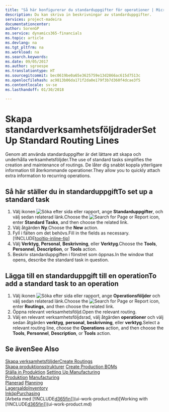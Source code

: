 ```yaml
---
title: "Så här konfigurerar du standarduppgifter för operationer | Microsoft Docs"
description: Du kan skriva in beskrivningar av standarduppgifter.
services: project-madeira
documentationcenter: 
author: SorenGP
ms.service: dynamics365-financials
ms.topic: article
ms.devlang: na
ms.tgt_pltfrm: na
ms.workload: na
ms.search.keywords: 
ms.date: 09/05/2017
ms.author: sgroespe
ms.translationtype: HT
ms.sourcegitcommit: bec0619be0a65e3625759e13d2866ac615d7513c
ms.openlocfilehash: ac9813b06da171f2da0e179f3b7d360f4dcae3f5
ms.contentlocale: sv-se
ms.lasthandoff: 01/30/2018

---
```

# <a name="set-up-standard-routing-lines"></a><span data-ttu-id="969aa-103">Skapa standardverksamhetsföljdrader</span><span class="sxs-lookup"><span data-stu-id="969aa-103">Set Up Standard Routing Lines</span></span>
<span data-ttu-id="969aa-104">Genom att använda standarduppgifter är det lättare att skapa och underhålla verksamhetsföljder.</span><span class="sxs-lookup"><span data-stu-id="969aa-104">The use of standard tasks simplifies the creation and maintenance of routings.</span></span> <span data-ttu-id="969aa-105">De låter dig snabbt koppla ytterligare information till återkommande operationer.</span><span class="sxs-lookup"><span data-stu-id="969aa-105">They allow you to quickly attach extra information to recurring operations.</span></span>

## <a name="to-set-up-a-standard-task"></a><span data-ttu-id="969aa-106">Så här ställer du in standarduppgift</span><span class="sxs-lookup"><span data-stu-id="969aa-106">To set up a standard task</span></span>
1. <span data-ttu-id="969aa-107">Välj ikonen ![Söka efter sida eller rapport](media/ui-search/search_small.png "Ikonen Söka efter sida eller rapport"), ange **Standarduppgifter**, och välj sedan relaterad länk.</span><span class="sxs-lookup"><span data-stu-id="969aa-107">Choose the ![Search for Page or Report](media/ui-search/search_small.png "Search for Page or Report icon") icon, enter **Standard Tasks**, and then choose the related link.</span></span>
2. <span data-ttu-id="969aa-108">Välj åtgärden **Ny**.</span><span class="sxs-lookup"><span data-stu-id="969aa-108">Choose the **New** action.</span></span>
3. <span data-ttu-id="969aa-109">Fyll i fälten om det behövs.</span><span class="sxs-lookup"><span data-stu-id="969aa-109">Fill in the fields as necessary.</span></span> [!INCLUDE[tooltip-inline-tip](includes/tooltip-inline-tip_md.md)]
4. <span data-ttu-id="969aa-110">Välj **Verktyg**, **Personal**, **Beskrivning**, eller **Verktyg**.</span><span class="sxs-lookup"><span data-stu-id="969aa-110">Choose the **Tools**, **Personnel**, **Description**, or **Tools** action.</span></span>
5. <span data-ttu-id="969aa-111">Beskriv standarduppgiften i fönstret som öppnas.</span><span class="sxs-lookup"><span data-stu-id="969aa-111">In the window that opens, describe the standard task in question.</span></span>

## <a name="to-add-a-standard-task-to-an-operation"></a><span data-ttu-id="969aa-112">Lägga till en standarduppgift till en operation</span><span class="sxs-lookup"><span data-stu-id="969aa-112">To add a standard task to an operation</span></span>
1. <span data-ttu-id="969aa-113">Välj ikonen ![Söka efter sida eller rapport](media/ui-search/search_small.png "Ikonen Söka efter sida eller rapport"), ange **Operationsföljder** och välj sedan relaterad länk.</span><span class="sxs-lookup"><span data-stu-id="969aa-113">Choose the ![Search for Page or Report](media/ui-search/search_small.png "Search for Page or Report icon") icon, enter **Routings**, and then choose the related link.</span></span>
2. <span data-ttu-id="969aa-114">Öppna relevant verksamhetsföljd.</span><span class="sxs-lookup"><span data-stu-id="969aa-114">Open the relevant routing.</span></span>
3. <span data-ttu-id="969aa-115">Välj en relevant verksamhetsföljdsrad, välj åtgärden **operationer** och välj sedan åtgärden **verktyg**, **personal**, **beskrivning**, eller **verktyg**.</span><span class="sxs-lookup"><span data-stu-id="969aa-115">Select a relevant routing line, choose the **Operations** action, and then choose the **Tools**, **Personnel**, **Description**, or **Tools** action.</span></span>

## <a name="see-also"></a><span data-ttu-id="969aa-116">Se även</span><span class="sxs-lookup"><span data-stu-id="969aa-116">See Also</span></span>  
[<span data-ttu-id="969aa-117">Skapa verksamhetsföljder</span><span class="sxs-lookup"><span data-stu-id="969aa-117">Create Routings</span></span>](production-how-to-create-routings.md)  
<span data-ttu-id="969aa-118">[Skapa produktionsstrukturer](production-how-to-create-production-boms.md)   </span><span class="sxs-lookup"><span data-stu-id="969aa-118">[Create Production BOMs](production-how-to-create-production-boms.md)   </span></span>  
<span data-ttu-id="969aa-119">[Ställa in Produktion](production-configure-production-processes.md) </span><span class="sxs-lookup"><span data-stu-id="969aa-119">[Setting Up Manufacturing](production-configure-production-processes.md) </span></span>  
<span data-ttu-id="969aa-120">[Produktion](production-manage-manufacturing.md)  </span><span class="sxs-lookup"><span data-stu-id="969aa-120">[Manufacturing](production-manage-manufacturing.md)  </span></span>  
<span data-ttu-id="969aa-121">[Planerad](production-planning.md) </span><span class="sxs-lookup"><span data-stu-id="969aa-121">[Planning](production-planning.md) </span></span>  
[<span data-ttu-id="969aa-122">Lagersaldo</span><span class="sxs-lookup"><span data-stu-id="969aa-122">Inventory</span></span>](inventory-manage-inventory.md)  
[<span data-ttu-id="969aa-123">Inköp</span><span class="sxs-lookup"><span data-stu-id="969aa-123">Purchasing</span></span>](purchasing-manage-purchasing.md)  
<span data-ttu-id="969aa-124">[Arbeta med [!INCLUDE[d365fin](includes/d365fin_md.md)]](ui-work-product.md)</span><span class="sxs-lookup"><span data-stu-id="969aa-124">[Working with [!INCLUDE[d365fin](includes/d365fin_md.md)]](ui-work-product.md)</span></span>  

